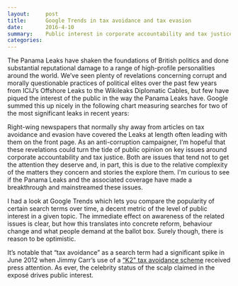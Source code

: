 ```yaml
---
layout:     post
title:      Google Trends in tax avoidance and tax evasion
date:       2016-4-10
summary:	Public interest in corporate accountability and tax justice issues in the wake of the Panama Leaks.
categories: 
---
```



The Panama Leaks have shaken the foundations of British politics and done substantial reputational damage to a range of high-profile personalities around the world. We’ve seen plenty of revelations concerning corrupt and morally questionable practices of political elites over the past few years from ICIJ’s Offshore Leaks to the Wikileaks Diplomatic Cables, but few have piqued the interest of the public in the way the Panama Leaks have. Google summed this up nicely in the following chart measuring searches for two of the most significant leaks in recent years:

<script type="text/javascript" src="https://ssl.gstatic.com/trends_nrtr/480_RC06/embed_loader.js"></script>
<script type="text/javascript">
trends.embed.renderWidget("GB_cu_rWzp4FMBAAAXDM_en", "fe_line_chart_1752a923-477e-48a9-8e0f-02d189530086", {"guestPath":"https://www.google.co.uk:443/trends/embed/"});
</script>

Right-wing newspapers that normally shy away from articles on tax avoidance and evasion have covered the Leaks at length often leading with them on the front page. As an anti-corruption campaigner, I’m hopeful that these revelations could turn the tide of public opinion on key issues around corporate accountability and tax justice. Both are issues that tend not to get the attention they deserve and, in part, this is due to the relative complexity of the matters they concern and stories the explore them. I'm curious to see if the Panama Leaks and the associated coverage have made a breakthrough and mainstreamed these issues.

 I had a look at Google Trends which lets you compare the popularity of certain search terms over time, a decent metric of the level of public interest in a given topic. The immediate effect on awareness of the related issues is clear, but how this translates into concrete reform, behaviour change and what people demand at the ballot box. Surely though, there is reason to be optimistic.

<script type="text/javascript" src="//www.google.co.uk/trends/embed.js?hl=en-US&q=%22tax+evasion%22,+%22tax+avoidance%22&cmpt=q&tz=Etc/GMT-1&tz=Etc/GMT-1&content=1&cid=TIMESERIES_GRAPH_0&export=5&w=780&h=330"></script>

It’s notable that “tax avoidance” as a search term had a significant spike in June 2012 when Jimmy Carr’s use of a [“K2" tax avoidance scheme](http://www.theguardian.com/business/2012/jun/19/tax-scheme-jimmy-carr-hmrc) received press attention. As ever, the celebrity status  of the scalp claimed in the exposé drives public interest.